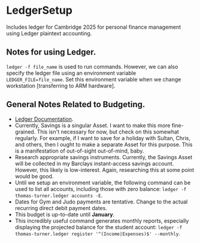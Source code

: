 # LedgerSetup
Includes ledger for Cambridge 2025 for personal finance management using Ledger plaintext accounting.

## Notes for using Ledger.

`ledger -f file_name` is used to run commands. However, we can also specify the ledger file using an environment variable  `LEDGER_FILE=file_name`. Set this environment variable when we change workstation \[transferring to ARM hardware\].

## General Notes Related to Budgeting.

- [Ledger Documentation](https://howeyc.github.io/ledger/02_Balance.html).
- Currently, Savings is a singular Asset. I want to make this more fine-grained. This isn't necessary for now, but check on this somewhat regularly. For example, if I want to save for a holiday with Sultan, Chris, and others, then I ought to make a separate Asset for this purpose. This is a manifestation of out-of-sight out-of-mind, baby.
- Research appropriate savings instruments. Currently, the Savings Asset will be collected in my Barclays instant-access savings account. However, this likely is low-interest. Again, researching this at some point would be good.
- Until we setup an environment variable, the following command can be used to list all accounts, including those with zero balance: `ledger -f thomas-turner.ledger accounts -E`.
- Dates for Gym and Judo payments are tentative. Change to the actual recurring direct debit payment dates.
- This budget is up-to-date until **January**.
- This incredibly useful command generates monthly reports, especially displaying the projected balance for the student account: `ledger -f thomas-turner.ledger register '^(Income|Expenses)$' --monthly`.
